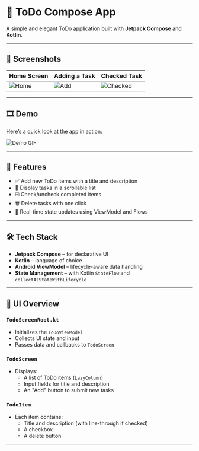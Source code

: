 # 📝 ToDo Compose App

A simple and elegant ToDo application built with **Jetpack Compose** and **Kotlin**.

---

## 📸 Screenshots

| Home Screen | Adding a Task | Checked Task |
|-------------|----------------|----------------|
| ![Home](screenshots/home.png) | ![Add](screenshots/add.png) | ![Checked](screenshots/checked.png) |

---

## 🎞 Demo

Here’s a quick look at the app in action:

![Demo GIF](screenshots/todo-demo.gif)

---

## 🚀 Features

- ✅ Add new ToDo items with a title and description
- 🧾 Display tasks in a scrollable list
- ☑️ Check/uncheck completed items
- 🗑 Delete tasks with one click
- 🔄 Real-time state updates using ViewModel and Flows

---

## 🛠 Tech Stack

- **Jetpack Compose** – for declarative UI
- **Kotlin** – language of choice
- **Android ViewModel** – lifecycle-aware data handling
- **State Management** – with Kotlin `StateFlow` and `collectAsStateWithLifecycle`

---

## 📱 UI Overview

### `TodoScreenRoot.kt`

- Initializes the `ToDoViewModel`
- Collects UI state and input
- Passes data and callbacks to `TodoScreen`

### `TodoScreen`

- Displays:
    - A list of ToDo items (`LazyColumn`)
    - Input fields for title and description
    - An "Add" button to submit new tasks

### `TodoItem`

- Each item contains:
    - Title and description (with line-through if checked)
    - A checkbox
    - A delete button

---
